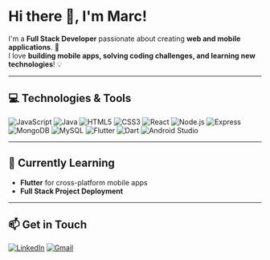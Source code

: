 # Hi there 👋, I'm Marc!

I'm a **Full Stack Developer** passionate about creating **web and mobile applications**. 🚀  
I love **building mobile apps, solving coding challenges, and learning new technologies**! 💡

---

## 💻 Technologies & Tools

![JavaScript](https://img.shields.io/badge/-JavaScript-F7DF1E?style=for-the-badge&logo=javascript&logoColor=black)
![Java](https://img.shields.io/badge/-Java-007396?style=for-the-badge&logo=java&logoColor=white)
![HTML5](https://img.shields.io/badge/-HTML5-E34F26?style=for-the-badge&logo=html5&logoColor=white)
![CSS3](https://img.shields.io/badge/-CSS3-1572B6?style=for-the-badge&logo=css3&logoColor=white)
![React](https://img.shields.io/badge/-React-61DAFB?style=for-the-badge&logo=react&logoColor=black)
![Node.js](https://img.shields.io/badge/-Node.js-339933?style=for-the-badge&logo=node.js&logoColor=white)
![Express](https://img.shields.io/badge/-Express-000000?style=for-the-badge&logo=express&logoColor=white)
![MongoDB](https://img.shields.io/badge/-MongoDB-47A248?style=for-the-badge&logo=mongodb&logoColor=white)
![MySQL](https://img.shields.io/badge/-MySQL-4479A1?style=for-the-badge&logo=mysql&logoColor=white)
![Flutter](https://img.shields.io/badge/-Flutter-02569B?style=for-the-badge&logo=flutter&logoColor=white)
![Dart](https://img.shields.io/badge/-Dart-0175C2?style=for-the-badge&logo=dart&logoColor=white)
![Android Studio](https://img.shields.io/badge/-Android_Studio-3DDC84?style=for-the-badge&logo=android&logoColor=white)

---

## 🌱 Currently Learning
- **Flutter** for cross-platform mobile apps
- **Full Stack Project Deployment**

---

## 📫 Get in Touch
[![LinkedIn](https://img.shields.io/badge/-LinkedIn-0077B5?style=for-the-badge&logo=linkedin&logoColor=white)](https://www.linkedin.com/in/marc-caixas/)
[![Gmail](https://img.shields.io/badge/-Gmail-D14836?style=for-the-badge&logo=gmail&logoColor=white)](mailto:m.caixasmarin@gmail.com)


